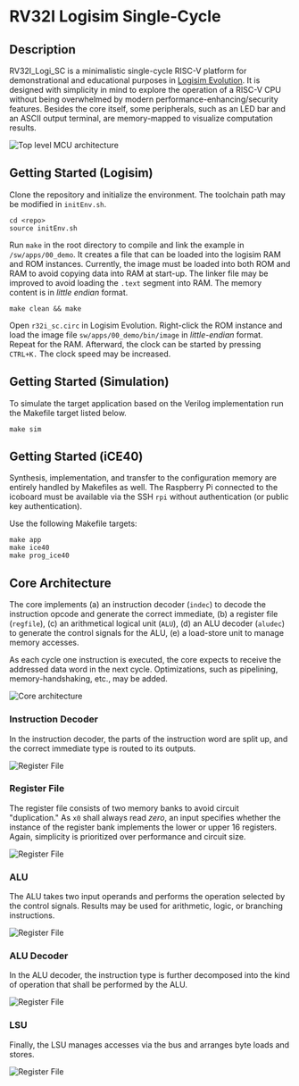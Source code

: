 # RV32I Logisim Single-Cycle

## Description

RV32I_Logi_SC is a minimalistic single-cycle RISC-V platform for demonstrational and educational purposes in [Logisim Evolution](https://github.com/logisim-evolution/logisim-evolution). It is designed with simplicity in mind to explore the operation of a RISC-V CPU without being overwhelmed by modern performance-enhancing/security features. Besides the core itself, some peripherals, such as an LED bar and an ASCII output terminal, are memory-mapped to visualize computation results.

![Top level MCU architecture](/doc/top.png)

## Getting Started (Logisim)

Clone the repository and initialize the environment. The toolchain path may be modified in `initEnv.sh`.

```
cd <repo>
source initEnv.sh
```

Run `make` in the root directory to compile and link the example in `/sw/apps/00_demo`. It creates a file that can be loaded into the logisim RAM and ROM instances. Currently, the image must be loaded into both ROM and RAM to avoid copying data into RAM at start-up. The linker file may be improved to avoid loading the `.text` segment into RAM. The memory content is in _little endian_ format.

```
make clean && make
```

Open `r32i_sc.circ` in Logisim Evolution. Right-click the ROM instance and load the image file `sw/apps/00_demo/bin/image` in _little-endian_ format. Repeat for the RAM. Afterward, the clock can be started by pressing `CTRL+K.` The clock speed may be increased.


## Getting Started (Simulation)

To simulate the target application based on the Verilog implementation run the Makefile target listed below.

```
make sim
```

## Getting Started (iCE40)

Synthesis, implementation, and transfer to the configuration memory are entirely handled by Makefiles as well. The Raspberry Pi connected to the icoboard must be available via the SSH `rpi` without authentication (or public key authentication).

Use the following Makefile targets:

```
make app
make ice40
make prog_ice40
```

## Core Architecture

The core implements (a) an instruction decoder (`indec`) to decode the instruction opcode and generate the correct immediate, (b) a register file (`regfile`), (c) an arithmetical logical unit (`ALU`), (d) an ALU decoder (`aludec`) to generate the control signals for the ALU, (e) a load-store unit to manage memory accesses.

As each cycle one instruction is executed, the core expects to receive the addressed data word in the next cycle. Optimizations, such as pipelining, memory-handshaking, etc., may be added.

![Core architecture](/doc/core.png)

### Instruction Decoder
In the instruction decoder, the parts of the instruction word are split up, and the correct immediate type is routed to its outputs. 

![Register File](/doc/indec.png)


### Register File

The register file consists of two memory banks to avoid circuit "duplication." As `x0` shall always read _zero_, an input specifies whether the instance of the register bank implements the lower or upper 16 registers. Again, simplicity is prioritized over performance and circuit size.

![Register File](/doc/regfile.png)


### ALU

The ALU takes two input operands and performs the operation selected by the control signals. Results may be used for arithmetic, logic, or branching instructions.

![Register File](/doc/alu.png)

### ALU Decoder

In the ALU decoder, the instruction type is further decomposed into the kind of operation that shall be performed by the ALU.

![Register File](/doc/aludec.png)

### LSU

Finally, the LSU manages accesses via the bus and arranges byte loads and stores.

![Register File](/doc/lsu.png)
